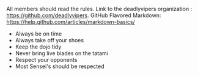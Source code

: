 All members should read the rules.
Link to the deadlyvipers organization : https://github.com/deadlyvipers.
GitHub Flavored Markdown: https://help.github.com/articles/markdown-basics/ 

* Always be on time
* Always take off your shoes
* Keep the dojo tidy
* Never bring live blades on the tatami
* Respect your opponents
* Most Sensei's should be respected
